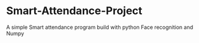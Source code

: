 # Smart-Attendance-Project
A simple Smart attendance program build with python Face recognition and Numpy

